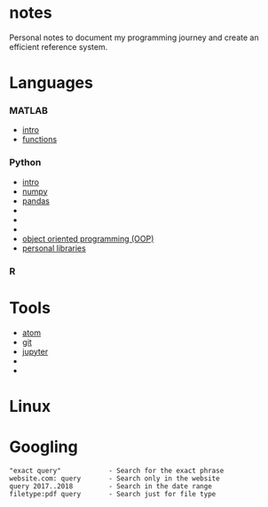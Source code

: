 # notes
Personal notes to document my programming journey and create an efficient reference system.

# Languages

### MATLAB
- [intro](./topics/matlab_intro.md)
- [functions](./topics/matlab_functions.md)

### Python
- [intro](./topics/py_intro.md)
- [numpy](./topics/.md)
- [pandas](./topics/.md)
- [](./topics/.md)
- [](./topics/.md)
- [](./topics/.md)
- [object oriented programming (OOP)](./topics/.md)
- [personal libraries](./topics/.md)

### R

# Tools
- [atom](./topics/atom.md)
- [git](./topics/git.md)
- [jupyter](./topics/jupyter.md)
- [](./topics/.md)
- [](./topics/.md)

# Linux


# Googling

```
"exact query"            - Search for the exact phrase
website.com: query       - Search only in the website
query 2017..2018         - Search in the date range
filetype:pdf query       - Search just for file type
```
